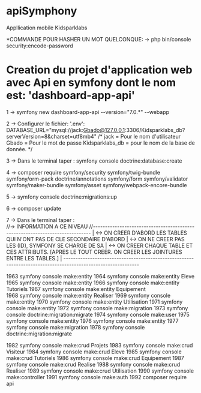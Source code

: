 # apiSymphony
Appllication mobile Kidsparklabs


*COMMANDE POUR HASHER UN MOT QUELCONQUE: -> php bin/console security:encode-password


# Creation du projet d'application web avec Api en symfony dont le nom est: 'dashboard-app-api'
1 -> symfony new dashboard-app-api --version="7.0.*" --webapp



2 -> Configurer le fichier: '.env': DATABASE_URL="mysql://jack:Gbado@127.0.0.1:3306/Kidsparklabs_db?serverVersion=8&charset=utf8mb4"
	/* 
		jack = Pour le nom d'utilisateur
		Gbado = Pour le mot de passe
		Kidsparklabs_db = pour le nom de la base de donnée.
	*/

3 -> Dans le terminal taper : symfony console doctrine:database:create

4 -> composer require symfony/security symfony/twig-bundle symfony/orm-pack doctrine/annotations symfony/form symfony/validator symfony/maker-bundle symfony/asset symfony/webpack-encore-bundle

5 -> symfony console doctrine:migrations:up

6 -> composer update

7 -> Dans le terminal taper : 	
		//-> INFORMATION A CE NIVEAU //-----------------------------------------------------------------------------
		                                                                                                            |
		<-> ON CREER D'ABORD LES TABLES QUI N'ONT PAS DE CLE SECONDAIRE D'ABORD                                     |
		<-> ON NE CREER PAS LES (ID), SYMFONY SE CHARGE DE SA                                                       |
		<-> ON CREER CHAQUE TABLE ET CES ATTRIBUTS. [APRES LE TOUT CREER. ON CREER LES JOINTURES ENTRE LES TABLES.] |
		-------------------------------------------------------------------------------------------------------------

 1963  symfony console make:entity
 1964  symfony console make:entity Eleve
 1965  symfony console make:entity
 1966  symfony console make:entity Tutoriels
 1967  symfony console make:entity Equipement	
 1968  symfony console make:entity Realiser
 1969  symfony console make:entity
 1970  symfony console make:entity Utilisation
 1971  symfony console make:entity
 1972  symfony console make:migration
 1973  symfony console doctrine:migration:migrate
 1974  symfony console make:user
 1975  symfony console make:entity
 1976  symfony console make:entity
 1977  symfony console make:migration
 1978  symfony console doctrine:migration:migrate

 1982  symfony console make:crud Projets
 1983  symfony console make:crud Visiteur
 1984  symfony console make:crud Eleve
 1985  symfony console make:crud Tutoriels
 1986  symfony console make:crud Equipement
 1987  symfony console make:crud Realise
 1988  symfony console make:crud Realiser
 1989  symfony console make:crud Utilisation
 1990  symfony console make:controller 
 1991  symfony console make:auth
 1992  composer require api
